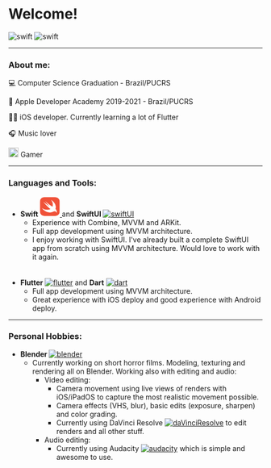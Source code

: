 <h1 align="left">Welcome!</h1> 


<img src="https://developer.apple.com/assets/elements/icons/brandmark/apple-developer-brandmark-i.svg" alt="swift" width="140" height="30"/>
<img src="https://storage.googleapis.com/cms-storage-bucket/ec64036b4eacc9f3fd73.svg" alt="swift" width="100" height="30"/>

------------------------------------------

                                  
<h3 align="left">About me:</h3>

💻 Computer Science Graduation - Brazil/PUCRS

🍎 Apple Developer Academy 2019-2021 - Brazil/PUCRS

👨‍💻 iOS developer. Currently learning a lot of Flutter

🎧 Music lover

<img src="https://upload.wikimedia.org/wikipedia/commons/thumb/8/86/Triforce.svg/1280px-Triforce.svg.png" width="20" height="19"/> Gamer

------------------------------------------

<h3 align="left">Languages and Tools:</h3>

<ul>
  <!-- Swift -->
  <li> 
  <b> Swift </b>
<a href="https://developer.apple.com/swift/" target="_blank" rel="noreferrer"> <img src="https://raw.githubusercontent.com/devicons/devicon/master/icons/swift/swift-original.svg" alt="swift" width="40" height="40"/> </a>
and <b> SwiftUI </b>  
<a href="https://developer.apple.com/swiftUI/" target="_blank" rel="noreferrer"> <img src="https://developer.apple.com/assets/elements/icons/swiftui/swiftui-96x96_2x.png" alt="swiftUI" width="40" height="40"/> </a>
  
  - Experience with Combine, MVVM and ARKit.
  - Full app development using MVVM architecture.
  - I enjoy working with SwiftUI. I've already built a complete SwiftUI app from scratch using MVVM architecture. Would love to work with it again.
 </li>
    <br> </br>
<!-- FLUTTER AND DART -->
 <li> 
   <b> Flutter</b>
<a href="https://flutter.dev" target="_blank" rel="noreferrer"> <img src="https://www.vectorlogo.zone/logos/flutterio/flutterio-icon.svg" alt="flutter" width="40" height="40"/></a>
  and <b> Dart</b> 
<a href="https://dart.dev" target="_blank" rel="noreferrer"> <img src="https://www.vectorlogo.zone/logos/dartlang/dartlang-icon.svg" alt="dart" width="40" height="40"/> </a> 

  - Full app development using MVVM architecture.
  - Great experience with iOS deploy and good experience with Android deploy.
 </li> 
</ul>

------------------------------------------

<h3 align="left">Personal Hobbies:</h3>
<ul>
  <li> 
    <b> Blender </b>
 <a href="https://www.blender.org/" target="_blank" rel="noreferrer"> <img src="https://download.blender.org/branding/community/blender_community_badge_white.svg" alt="blender" width="60" height="60"/> </a>

   - Currently working on short horror films. Modeling, texturing and rendering all on Blender. Working also with editing and audio:
     - Video editing:
       - Camera movement using live views of renders with iOS/iPadOS to capture the most realistic movement possible.
       - Camera effects (VHS, blur), basic edits (exposure, sharpen) and color grading.
       - Currently using DaVinci Resolve
<a href="https://www.blackmagicdesign.com/br/products/davinciresolve" target="_blank" rel="noreferrer"> <img src="https://upload.wikimedia.org/wikipedia/commons/9/90/DaVinci_Resolve_17_logo.svg" alt="daVinciResolve" width="30" height="30"/></a> to edit renders and all other stuff.
     - Audio editing:
       - Currently using Audacity <a href="https://www.audacityteam.org" target="_blank" rel="noreferrer"> <img src="https://www.audacityteam.org/_astro/Audacity_Logo.63b57726.svg" alt="audacity" width="30" height="30"/></a> which is simple and awesome to use.
 </li>
</ul>

</a> 




